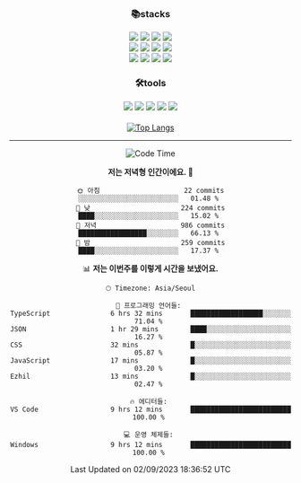 
<div align="center">

 <h3>📚stacks</h3>

 
 <img src="https://img.shields.io/badge/HTML5-E34F26?style=flat-square&logo=HTML5&logoColor=white"/>
 <img src="https://img.shields.io/badge/CSS3-1572B6?style=flat-square&logo=CSS3&logoColor=white"/> 
 <img src="https://img.shields.io/badge/JavaScript-F7DF1E?style=flat-square&logo=JavaScript&logoColor=white"/>
 <img src="https://img.shields.io/badge/TypeScript-3178C6?style=flat-square&logo=TypeScript&logoColor=white"/><br/>
 <img src="https://img.shields.io/badge/React-61DAFB?style=flat-square&logo=React&logoColor=white"/>
 <img src="https://img.shields.io/badge/Redux-764ABC?style=flat-square&logo=Redux&logoColor=white"/>  
 <img src="https://img.shields.io/badge/React Query-FF4152?style=flat-square&logo=React Query&logoColor=white"/>  
 <img src="https://img.shields.io/badge/Next.js-000000?style=flat-square&logo=Next.js&logoColor=white"/> <br/>
 <img src="https://img.shields.io/badge/Font Awesome-528DD7?style=flat-square&logo=Font Awesome&logoColor=white"/>
 <img src="https://img.shields.io/badge/MUI-007FFF?style=flat-square&logo=MUI&logoColor=white"/>
 <img src="https://img.shields.io/badge/styled-components-DB7093?style=flat-square&logo=styled-components&logoColor=white"/>
 <img src="https://img.shields.io/badge/Sass-CC6699?style=flat-square&logo=Sass&logoColor=white"/>


 
 
<h3>🛠tools</h3> 
<img src="https://img.shields.io/badge/Visual Studio Code-007ACC?style=flat-square&logo=Visual Studio Code&logoColor=white"/>
<img src="https://img.shields.io/badge/Git-F05032?style=flat-square&logo=Git&logoColor=white"/>
<img src="https://img.shields.io/badge/GitHub-181717?style=flat-square&logo=GitHub&logoColor=white"/>
<img src="https://img.shields.io/badge/Yarn-2C8EBB?style=flat-square&logo=yarn&logoColor=white"/>
<img src="https://img.shields.io/badge/Vite-646CFF?style=flat-square&logo=vite&logoColor=white"/>
 



  
<h4></h4> 
  
[![Top Langs](https://github-readme-stats.vercel.app/api/top-langs/?username=blueprint-12&layout=compact)](https://github.com/blueprint-12/github-readme-stats)

 </div>
 

<hr/>
<div align="center">
 
<!--START_SECTION:waka-->
![Code Time](http://img.shields.io/badge/Code%20Time-850%20hrs%2039%20mins-blue)

**저는 저녁형 인간이에요. 🦉** 

```text
🌞 아침                     22 commits          ░░░░░░░░░░░░░░░░░░░░░░░░░   01.48 % 
🌆 낮　                     224 commits         ████░░░░░░░░░░░░░░░░░░░░░   15.02 % 
🌃 저녁                     986 commits         █████████████████░░░░░░░░   66.13 % 
🌙 밤　                     259 commits         ████░░░░░░░░░░░░░░░░░░░░░   17.37 % 
```


📊 **저는 이번주를 이렇게 시간을 보냈어요.** 

```text
🕑︎ Timezone: Asia/Seoul

💬 프로그래밍 언어들: 
TypeScript               6 hrs 32 mins       ██████████████████░░░░░░░   71.04 % 
JSON                     1 hr 29 mins        ████░░░░░░░░░░░░░░░░░░░░░   16.27 % 
CSS                      32 mins             █░░░░░░░░░░░░░░░░░░░░░░░░   05.87 % 
JavaScript               17 mins             █░░░░░░░░░░░░░░░░░░░░░░░░   03.20 % 
Ezhil                    13 mins             █░░░░░░░░░░░░░░░░░░░░░░░░   02.47 % 

🔥 에디터들: 
VS Code                  9 hrs 12 mins       █████████████████████████   100.00 % 

💻 운영 체제들: 
Windows                  9 hrs 12 mins       █████████████████████████   100.00 % 
```


 Last Updated on 02/09/2023 18:36:52 UTC
<!--END_SECTION:waka-->
 

</div>





